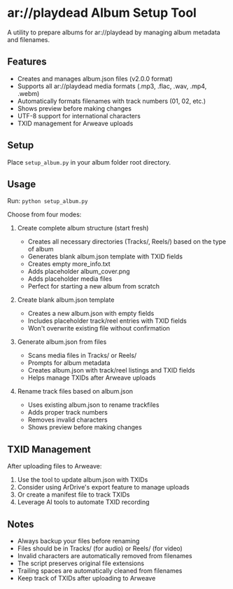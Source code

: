 # ar://playdead Album Setup Tool

A utility to prepare albums for ar://playdead by managing album metadata and filenames.

## Features
- Creates and manages album.json files (v2.0.0 format)
- Supports all ar://playdead media formats (.mp3, .flac, .wav, .mp4, .webm)
- Automatically formats filenames with track numbers (01, 02, etc.)
- Shows preview before making changes
- UTF-8 support for international characters
- TXID management for Arweave uploads

## Setup
Place `setup_album.py` in your album folder root directory.

## Usage
Run: `python setup_album.py`

Choose from four modes:

1. Create complete album structure (start fresh)
   - Creates all necessary directories (Tracks/, Reels/) based on the type of album
   - Generates blank album.json template with TXID fields
   - Creates empty more_info.txt
   - Adds placeholder album_cover.png
   - Adds placeholder media files
   - Perfect for starting a new album from scratch

2. Create blank album.json template
   - Creates a new album.json with empty fields
   - Includes placeholder track/reel entries with TXID fields
   - Won't overwrite existing file without confirmation

3. Generate album.json from files
   - Scans media files in Tracks/ or Reels/
   - Prompts for album metadata
   - Creates album.json with track/reel listings and TXID fields
   - Helps manage TXIDs after Arweave uploads

4. Rename track files based on album.json
   - Uses existing album.json to rename trackfiles
   - Adds proper track numbers
   - Removes invalid characters
   - Shows preview before making changes

## TXID Management
After uploading files to Arweave:
1. Use the tool to update album.json with TXIDs
2. Consider using ArDrive's export feature to manage uploads
3. Or create a manifest file to track TXIDs
4. Leverage AI tools to automate TXID recording

## Notes
- Always backup your files before renaming
- Files should be in Tracks/ (for audio) or Reels/ (for video)
- Invalid characters are automatically removed from filenames
- The script preserves original file extensions
- Trailing spaces are automatically cleaned from filenames
- Keep track of TXIDs after uploading to Arweave
